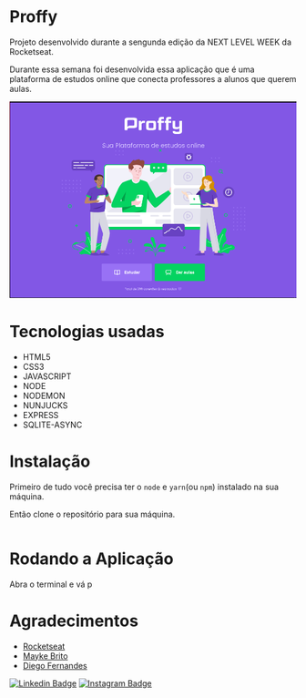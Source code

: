 # Proffy
<p> Projeto desenvolvido durante a sengunda edição da NEXT LEVEL WEEK da Rocketseat.</p>

<p> Durante essa semana foi desenvolvida essa aplicação que é uma plataforma de estudos online que conecta professores a alunos que querem aulas.</p>

<img alt="Proffy" src="public/images/proffy.PNG"></img>

# Tecnologias usadas
<ul>
   <li>HTML5</li>   
   <li>CSS3</li>   
   <li>JAVASCRIPT</li>   
   <li>NODE</li>   
   <li>NODEMON</li>   
   <li>NUNJUCKS</li>   
   <li>EXPRESS</li>   
   <li>SQLITE-ASYNC</li>   
</ul>

# Instalação

Primeiro de tudo você precisa ter o `node` e `yarn`(ou `npm`) instalado na sua máquina. 

Então clone o repositório para sua máquina.
```git clone https://github.com/Augusto-Neves/Proffy-NLW
```
# Rodando a Aplicação

<p>Abra o terminal e vá p </p>



# Agradecimentos
<ul>
    <li><a href="https://github.com/Rocketseat" target="_blank">Rocketseat</a></li>
    <li><a href="https://github.com/maykbrito" target="_blank">Mayke Brito</a></li>
    <li><a href="https://github.com/diego3g" target="_blank">Diego Fernandes</a></li>    
</ul>

[![Linkedin Badge](https://img.shields.io/badge/-LinkedIn-blue?style=flat-square&logo=Linkedin&logoColor=white&link=https://www.linkedin.com/in/augusto-neves-066b7b1ab)](https://www.linkedin.com/in/augusto-neves-066b7b1ab)
[![Instagram Badge](https://img.shields.io/badge/-Instagram-ea5f63?style=flat-square&labelColor=ea5f63&logo=instagram&logoColor=white&link=https://www.instagram.com/_augusto_neves/)](https://www.instagram.com/_augusto_neves/)